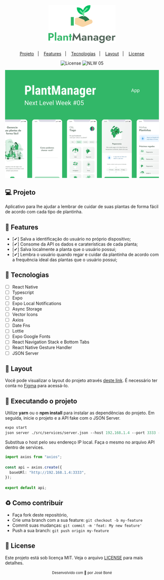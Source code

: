 <h1 align="center">
  <img alt="Plant Manager" title="Plant Manager" src="logo.png"/>
</h1>

<p align="center">
  <a href="#projeto">Projeto</a>&nbsp;&nbsp;&nbsp;|&nbsp;&nbsp;&nbsp;
  <a href="#-features">Features</a>&nbsp;&nbsp;&nbsp;|&nbsp;&nbsp;&nbsp;
  <a href="#-tecnologias">Tecnologias</a>&nbsp;&nbsp;&nbsp;|&nbsp;&nbsp;&nbsp;
  <a href="#-layout">Layout</a>&nbsp;&nbsp;&nbsp;|&nbsp;&nbsp;&nbsp;
  <a href="#-license">License</a>
</p>

<p align="center">
  <img alt="License" src="https://img.shields.io/static/v1?label=license&message=MIT&color=32B768&labelColor=000000">

 <img src="https://img.shields.io/static/v1?label=NLW&message=05&color=32B768&labelColor=000000" alt="NLW 05" />
</p>

![cover](capa.png?style=flat)

## 💻 Projeto

Aplicativo para lhe ajudar a lembrar de cuidar de suas plantas de forma fácil de acordo com cada tipo de plantinha.

## 🔖 Features

- [✔] Salva a identificação do usuário no próprio dispositivo;
- [✔] Consome da API os dados e caraterísticas de cada planta;
- [✔] Salva localmente a planta que o usuário possui;
- [✔] Lembra o usuário quando regar e cuidar da plantinha de acordo com a frequência ideal das plantas que o usuário possui;

## 🧪 Tecnologias

- [ ] React Native
- [ ] Typescript
- [ ] Expo
- [ ] Expo Local Notifications
- [ ] Async Storage
- [ ] Vector Icons
- [ ] Axios
- [ ] Date Fns
- [ ] Lottie
- [ ] Expo Google Fonts
- [ ] React Navigation Stack e Bottom Tabs
- [ ] React Native Gesture Handler
- [ ] JSON Server

## 🎨 Layout

Você pode visualizar o layout do projeto através [deste link](https://www.figma.com/file/IhQRtrOZdu3TrvkPYREzOy/PlantManager/duplicate). É necessário ter conta no [Figma](https://figma.com/) para acessá-lo.

## 🚀 Executando o projeto

Utilize **yarn** ou o **npm install** para instalar as dependências do projeto.
Em seguida, inicie o projeto e a API fake com o JSON Server.

```cl
expo start
json server ./src/services/server.json --host 192.168.1.4 --port 3333 --delay 700
```

Substitua o host pelo seu endereço IP local. Faça o mesmo no arquivo API dentro de services.

```ts
import axios from "axios";

const api = axios.create({
  baseURl: "http://192.168.1.4:3333",
});

export default api;
```

## ♻ Como contribuir

- Faça fork deste repositório,
- Crie uma branch com a sua feature: `git checkout -b my-feature`
- Commit suas mudanças: `git commit -m 'feat: My new feature'`
- Push a sua branch: `git push origin my-feature`

## 📝 License

Este projeto está sob licença MIT. Veja o arquivo [LICENSE](LICENSE.md) para mais detalhes.

<div align="center">
  <small>Desenvolvido com 💜 por José Boné</small>
</div>

